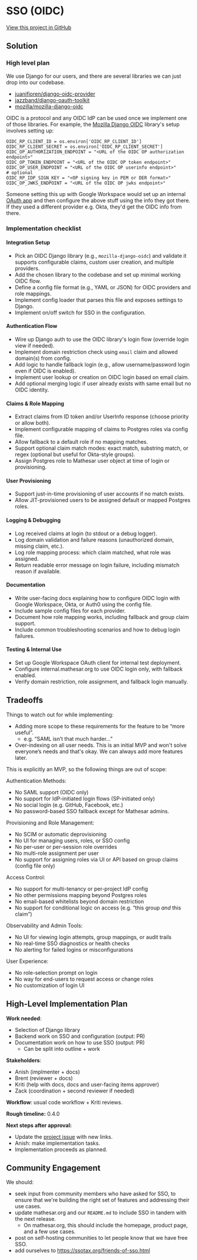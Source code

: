 # SSO (OIDC)

[View this project in GitHub](https://github.com/orgs/mathesar-foundation/projects/2/views/1?query=sort%3Aupdated-desc+is%3Aopen&pane=issue&itemId=117162539&issue=mathesar-foundation%7Cmathesar%7C4578)

## Solution

### High level plan

We use Django for our users, and there are several libraries we can just drop into our codebase.

* [juanifioren/django-oidc-provider](https://github.com/juanifioren/django-oidc-provider)  
* [jazzband/django-oauth-toolkit](https://github.com/jazzband/django-oauth-toolkit)  
* [mozilla/mozilla-django-oidc](https://github.com/mozilla/mozilla-django-oidc)  

OIDC is a protocol and any OIDC IdP can be used once we implement one of those libraries. For example, the [Mozilla Django OIDC](https://mozilla-django-oidc.readthedocs.io/en/stable/installation.html#quick-start) library's setup involves setting up:

```
OIDC_RP_CLIENT_ID = os.environ['OIDC_RP_CLIENT_ID']
OIDC_RP_CLIENT_SECRET = os.environ['OIDC_RP_CLIENT_SECRET']
OIDC_OP_AUTHORIZATION_ENDPOINT = "<URL of the OIDC OP authorization endpoint>"
OIDC_OP_TOKEN_ENDPOINT = "<URL of the OIDC OP token endpoint>"
OIDC_OP_USER_ENDPOINT = "<URL of the OIDC OP userinfo endpoint>"
# optional
OIDC_RP_IDP_SIGN_KEY = "<OP signing key in PEM or DER format>"
OIDC_OP_JWKS_ENDPOINT = "<URL of the OIDC OP jwks endpoint>"
```

Someone setting this up with Google Workspace would set up an internal [OAuth app](https://developers.google.com/identity/openid-connect/openid-connect) and then configure the above stuff using the info they got there. If they used a different provider e.g. Okta, they'd get the OIDC info from there.

### Implementation checklist

#### Integration Setup
* Pick an OIDC Django library (e.g., `mozilla-django-oidc`) and validate it supports configurable claims, custom user creation, and multiple providers.
* Add the chosen library to the codebase and set up minimal working OIDC flow.
* Define a config file format (e.g., YAML or JSON) for OIDC providers and role mappings.
* Implement config loader that parses this file and exposes settings to Django.
* Implement on/off switch for SSO in the configuration.

#### Authentication Flow
* Wire up Django auth to use the OIDC library's login flow (override login view if needed).
* Implement domain restriction check using `email` claim and allowed domain(s) from config.
* Add logic to handle fallback login (e.g., allow username/password login even if OIDC is enabled).
* Implement user lookup or creation on OIDC login based on email claim.
* Add optional merging logic if user already exists with same email but no OIDC identity.

#### Claims & Role Mapping
* Extract claims from ID token and/or UserInfo response (choose priority or allow both).
* Implement configurable mapping of claims to Postgres roles via config file.
* Allow fallback to a default role if no mapping matches.
* Support optional claim match modes: exact match, substring match, or regex (optional but useful for Okta-style groups).
* Assign Postgres role to Mathesar user object at time of login or provisioning.

#### User Provisioning
* Support just-in-time provisioning of user accounts if no match exists.
* Allow JIT-provisioned users to be assigned default or mapped Postgres roles.

#### Logging & Debugging
* Log received claims at login (to stdout or a debug logger).
* Log domain validation and failure reasons (unauthorized domain, missing claim, etc.).
* Log role mapping process: which claim matched, what role was assigned.
* Return readable error message on login failure, including mismatch reason if available.

#### Documentation
* Write user-facing docs explaining how to configure OIDC login with Google Workspace, Okta, or Auth0 using the config file.
* Include sample config files for each provider.
* Document how role mapping works, including fallback and group claim support.
* Include common troubleshooting scenarios and how to debug login failures.

#### Testing & Internal Use
* Set up Google Workspace OAuth client for internal test deployment.
* Configure internal.mathesar.org to use OIDC login only, with fallback enabled.
* Verify domain restriction, role assignment, and fallback login manually.

## Tradeoffs

Things to watch out for while implementing:

* Adding more scope to these requirements for the feature to be “more useful”.  
	* e.g. “SAML isn’t that much harder…”  
* Over-indexing on all user needs. This is an initial MVP and won't solve everyone’s needs and that's okay. We can always add more features later.

This is explicitly an MVP, so the following things are out of scope:

Authentication Methods:

* No SAML support (OIDC only)  
* No support for IdP-initiated login flows (SP-initiated only)  
* No social login (e.g. GitHub, Facebook, etc.)  
* No password-based SSO fallback except for Mathesar admins.

Provisioning and Role Management:

* No SCIM or automatic deprovisioning  
* No UI for managing users, roles, or SSO config  
* No per-user or per-session role overrides  
* No multi-role assignment per user  
* No support for assigning roles via UI or API based on group claims (config file only)

Access Control:

* No support for multi-tenancy or per-project IdP config  
* No other permissions mapping beyond Postgres roles  
* No email-based whitelists beyond domain restriction  
* No support for conditional logic on access (e.g. “this group *and* this claim”)

Observability and Admin Tools:

* No UI for viewing login attempts, group mappings, or audit trails  
* No real-time SSO diagnostics or health checks  
* No alerting for failed logins or misconfigurations

User Experience:

* No role-selection prompt on login  
* No way for end-users to request access or change roles  
* No customization of login UI

## High-Level Implementation Plan

**Work needed**: 

- Selection of Django library
- Backend work on SSO and configuration (output: PR)
- Documentation work on how to use SSO (output: PR)
	- Can be split into outline + work

**Stakeholders**:

- Anish (implmenter + docs)
- Brent (reviewer + docs)
- Kriti (help with docs, docs and user-facing items approver)
- Zack (coordination + second reviewer if needed)

**Workflow**: usual code workflow + Kriti reviews.

**Rough timeline:** 0.4.0

**Next steps after approval:**

- Update the [project issue](https://github.com/mathesar-foundation/mathesar/issues/4578) with new links.
- Anish: make implementation tasks.
- Implementation proceeds as planned.
 
## Community Engagement

We should:

- seek input from community members who have asked for SSO, to ensure that we're building the right set of features and addressing their use cases.
- update mathesar.org and our `README.md` to include SSO in tandem with the next release.
	- On mathesar.org, this should include the homepage, product page, and a few use cases.
- post on self-hosting communities to let people know that we have free SSO.
- add ourselves to https://ssotax.org/friends-of-sso.html
